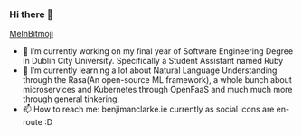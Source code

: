 ### Hi there 👋  
[MeInBitmoji](https://imgur.com/dIhkKNd)

- 🔭 I’m currently working on my final year of Software Engineering Degree in Dublin City University. Specifically a Student Assistant named Ruby
- 🌱 I’m currently learning a lot about Natural Language Understanding through the Rasa(An open-source ML framework), a whole bunch about microservices and Kubernetes through OpenFaaS and much much more through general tinkering.
- 📫 How to reach me: benjimanclarke.ie currently as social icons are en-route :D
<!--
**benji2512/benji2512** is a ✨ _special_ ✨ repository because its `README.md` (this file) appears on your GitHub profile.

Here are some ideas to get you started:



- 👯 I’m looking to collaborate on ...
- 🤔 I’m looking for help with ...
- 💬 Ask me about ...
- 📫 How to reach me: ...
- 😄 Pronouns: ...
- ⚡ Fun fact: ...
-->

